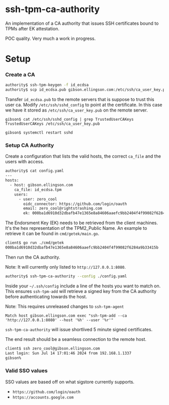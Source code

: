 ssh-tpm-ca-authority
====================

An implementation of a CA authority that issues SSH certificates bound to TPMs
after EK attestation.


POC quality. Very much a work in progress.

# Setup

### Create a CA
```sh
authority$ ssh-tpm-keygen -f id_ecdsa
authority$ scp id_ecdsa.pub gibson.ellingson.com:/etc/ssh/ca_user_key.pub
```

Transfer `id_ecdsa.pub` to the remote servers that is suppose to trust this user
ca. Modify `/etc/ssh/sshd_config` to point at the certificate. In this case we
have it stored as `/etc/ssh/ca_user_key.pub` on the remote server.

```
gibson$ cat /etc/ssh/sshd_config | grep TrustedUserCAKeys
TrustedUserCAKeys /etc/ssh/ca_user_key.pub

gibson$ systemctl restart sshd
```

### Setup CA Authority

Create a configuration that lists the valid hosts, the correct `ca_file` and the
users with access.

```sh
authority$ cat config.yaml
---
hosts:
  - host: gibson.ellingson.com
    ca_file: id_ecdsa.tpm
    users:
      - user: zero_cool
        oidc_connector: https://github.com/login/oauth
        email: zero_cool@rightstrashing.com
        ek: 000ba1d6910d32dbafb47e1365e8a84606aaefc9bb2404f4f99082f6284a9b33415b
```

The Endorsment Key (EK) needs to be retrieved from the client machines. It's the
hex representation of the TPM2_Public Name. An example to retrieve it can be
found in `cmd/getek/main.go`.

```sh
client$ go run ./cmd/getek
000ba1d6910d32dbafb47e1365e8a84606aaefc9bb2404f4f99082f6284a9b33415b
```

Then run the CA authority.

Note: It will currently only listed to `http://127.0.0.1:8080`.

```sh
authority$ ssh-tpm-ca-authority --config ./config.yaml
```

Inside your `~/.ssh/config` include a line of the hosts you want to match on.
This ensures `ssh-tpm-add` will retrieve a signed key from the CA authority
before authenticating towards the host.

Note: This requires unreleased changes to `ssh-tpm-agent`

```ssh
Match host gibson.ellingson.com exec "ssh-tpm-add --ca 'http://127.0.0.1:8080' --host '%h' --user '%r'"
```

`ssh-tpm-ca-authority` will issue shortlived 5 minute signed certificates.

The end result should be a seamless connection to the remote host.

```sh
client$ ssh zero_cool@gibson.ellingson.com
Last login: Sun Jul 14 17:01:46 2024 from 192.168.1.1337
gibson%
```

### Valid SSO values

SSO values are based off on what sigstore currently supports.

- `https://github.com/login/oauth`
- `https://accounts.google.com`
